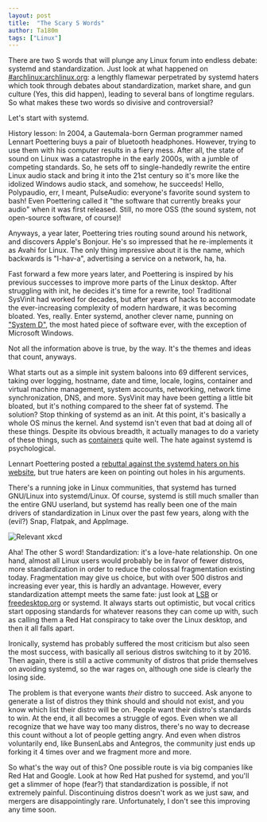 ```yaml
---
layout: post
title:  "The Scary S Words"
author: Ta180m
tags: ["Linux"]
---
```



There are two S words that will plunge any Linux forum into endless debate: systemd and standardization. Just look at what happened on [#archlinux:archlinux.org](https://matrix.to/#/!SEgsRQLScqPxYtucHl:archlinux.org): a lengthly flamewar perpetrated by systemd haters which took through debates about standardization, market share, and gun culture (Yes, this did happen), leading to several bans of longtime regulars. So what makes these two words so divisive and controversial?

Let's start with systemd.

History lesson: In 2004, a Gautemala-born German programmer named Lennart Poettering buys a pair of bluetooth headphones. However, trying to use them with his computer results in a fiery mess. After all, the state of sound on Linux was a catastrophe in the early 2000s, with a jumble of competing standards. So, he sets off to single-handedly rewrite the entire Linux audio stack and bring it into the 21st century so it's more like the idolized Windows audio stack, and somehow, he succeeds! Hello, Polypaudio, err, I meant, PulseAudio: everyone's favorite sound system to bash! Even Poettering called it "the software that currently breaks your audio" when it was first released. Still, no more OSS (the sound system, not open-source software, of course)!

Anyways, a year later, Poettering tries routing sound around his network, and discovers Apple's Bonjour. He's so impressed that he re-implements it as Avahi for Linux. The only thing impressive about it is the name, which backwards is "I-hav-a", advertising a service on a network, ha, ha.

Fast forward a few more years later, and Poettering is inspired by his previous successes to improve more parts of the Linux desktop. After struggling with init, he decides it's time for a rewrite, too! Traditional SysVinit had worked for decades, but after years of hacks to accommodate the ever-increasing complexity of modern hardware, it was becoming bloated. Yes, really. Enter systemd, another clever name, punning on ["System D"](https://en.wikipedia.org/wiki/System_D), the most hated piece of software ever, with the exception of Microsoft Windows.

Not all the information above is true, by the way. It's the themes and ideas that count, anyways.

What starts out as a simple init system baloons into 69 different services, taking over logging, hostname, date and time, locale, logins, container and virtual machine management, system accounts, networking, network time synchronization, DNS, and more. SysVinit may have been getting a little bit bloated, but it's nothing compared to the sheer fat of systemd. The solution? Stop thinking of systemd as an init. At this point, it's basically a whole OS minus the kernel. And systemd isn't even that bad at doing all of these things. Despite its obvious breadth, it actually manages to do a variety of these things, such as [containers](https://ta180m.github.io/blog/2021/01/03/worst-init-system-best-tool.html) quite well. The hate against systemd is psychological.

Lennart Poettering posted a [rebuttal against the systemd haters on his website](https://web.archive.org/web/20190310201738/http://0pointer.de/blog/projects/the-biggest-myths.html), but true haters are keen on pointing out holes in his arguments.

There's a running joke in Linux communities, that systemd has turned GNU/Linux into systemd/Linux. Of course, systemd is still much smaller than the entire GNU userland, but systemd has really been one of the main drivers of standardization in Linux over the past few years, along with the (evil?) Snap, Flatpak, and AppImage.

![Relevant xkcd](https://imgs.xkcd.com/comics/standards.png)

Aha! The other S word! Standardization: it's a love-hate relationship. On one hand, almost all Linux users would probably be in favor of fewer distros, more standardization in order to reduce the colossal fragmentation existing today. Fragmentation may give us choice, but with over 500 distros and increasing ever year, this is hardly an advantage. However, every standardization attempt meets the same fate: just look at [LSB](https://en.wikipedia.org/wiki/Linux_Standard_Base) or [freedesktop.org](https://en.wikipedia.org/wiki/Freedesktop.org) or systemd. It always starts out optimistic, but vocal critics start opposing standards for whatever reasons they can come up with, such as calling them a Red Hat conspiracy to take over the Linux desktop, and then it all falls apart.

Ironically, systemd has probably suffered the most criticism but also seen the most success, with basically all serious distros switching to it by 2016. Then again, there is still a active community of distros that pride themselves on avoiding systemd, so the war rages on, although one side is clearly the losing side.

The problem is that everyone wants *their* distro to succeed. Ask anyone to generate a list of distros they think should and should not exist, and you know which list their distro will be on. People want their distro's standards to win. At the end, it all becomes a struggle of egos. Even when we all recognize that we have way too many distros, there's no way to decrease this count without a lot of people getting angry. And even when distros voluntarily end, like BunsenLabs and Antegros, the community just ends up forking it 4 times over and we fragment more and more.

So what's the way out of this? One possible route is via big companies like Red Hat and Google. Look at how Red Hat pushed for systemd, and you'll get a slimmer of hope (fear?) that standardization is possible, if not extremely painful. Discontinuing distros doesn't work as we just saw, and mergers are disappointingly rare. Unfortunately, I don't see this improving any time soon.

